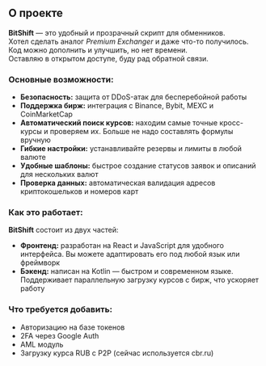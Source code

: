 ## О проекте

**BitShift** — это удобный и прозрачный скрипт для обменников.  
Хотел сделать аналог *Premium Exchanger* и даже что-то получилось.  
Код можно дополнить и улучшить, но нет времени.  
Оставляю в открытом доступе, буду рад обратной связи.

### Основные возможности:

- **Безопасность:** защита от DDoS-атак для бесперебойной работы
- **Поддержка бирж:** интеграция с Binance, Bybit, MEXC и CoinMarketCap
- **Автоматический поиск курсов:** находим самые точные кросс-курсы и проверяем их. Больше не надо составлять формулы вручную
- **Гибкие настройки:** устанавливайте резервы и лимиты в любой валюте
- **Удобные шаблоны:** быстрое создание статусов заявок и описаний для нескольких валют
- **Проверка данных:** автоматическая валидация адресов криптокошельков и номеров карт

### Как это работает:

**BitShift** состоит из двух частей:

- **Фронтенд:** разработан на React и JavaScript для удобного интерфейса. Вы можете адаптировать его под любой язык или фреймворк
- **Бэкенд:** написан на Kotlin — быстром и современном языке. Поддерживает параллельную загрузку курсов с бирж, что ускоряет работу

### Что требуется добавить:

- Авторизацию на базе токенов
- 2FA через Google Auth
- AML модуль
- Загрузку курса RUB с P2P (сейчас используется cbr.ru)

